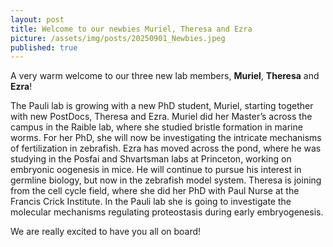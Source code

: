 ```yaml
---
layout: post
title: Welcome to our newbies Muriel, Theresa and Ezra
picture: /assets/img/posts/20250901_Newbies.jpeg
published: true
---
```

A very warm welcome to our three new lab members, **Muriel**, **Theresa** and **Ezra**!

The Pauli lab is growing with a new PhD student, Muriel, starting together with new PostDocs, Theresa and Ezra. Muriel did her Master’s across the campus in the Raible lab, where she studied bristle formation in marine worms. For her PhD, she will now be investigating the intricate mechanisms of fertilization in zebrafish. Ezra has moved across the pond, where he was studying in the Posfai and Shvartsman labs at Princeton, working on embryonic oogenesis in mice. He will continue to pursue his interest in germline biology, but now in the zebrafish model system. Theresa is joining from the cell cycle field, where she did her PhD with Paul Nurse at the Francis Crick Institute. In the Pauli lab she is going to investigate the molecular mechanisms regulating proteostasis during early embryogenesis.

We are really excited to have you all on board!
